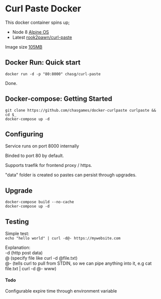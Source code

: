 # Curl Paste Docker

This docker container spins up;
* Node 8 [Alpine OS](https://www.alpinelinux.org/about/)
* Latest [rook2pawn/curl-paste](https://github.com/rook2pawn/curl-paste)


Image size [105MB](https://hub.docker.com/r/chasg/curl-paste/)

## Docker Run: Quick start

```
docker run -d -p "80:8000" chasg/curl-paste
```

Done.


## Docker-compose: Getting Started

```
git clone https://github.com/chasgames/docker-curlpaste curlpaste && cd $_
docker-compose up -d
```


## Configuring

Service runs on port 8000 internally

Binded to port 80 by default.

Supports traefik for frontend proxy / https.

"data" folder is created so pastes can persist through upgrades.

## Upgrade

```
docker-compose build --no-cache
docker-compose up -d
```

## Testing

Simple test:  
```echo "hello world" | curl -d@- https://mywebsite.com```

Explanation:  
-d (http post data)  
@ (specify file like curl -d @file.txt)  
@- (tells curl to pull from STDIN, so we can pipe anything into it, e.g cat file.txt | curl -d @- www)  

#### Todo
Configurable expire time through environment variable

